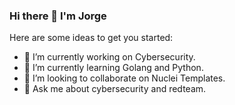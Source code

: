 ### Hi there 👋 I'm Jorge

Here are some ideas to get you started:

- 🔭 I’m currently working on Cybersecurity.
- 🌱 I’m currently learning Golang and Python.
- 👯 I’m looking to collaborate on Nuclei Templates.
- 💬 Ask me about cybersecurity and redteam. 

